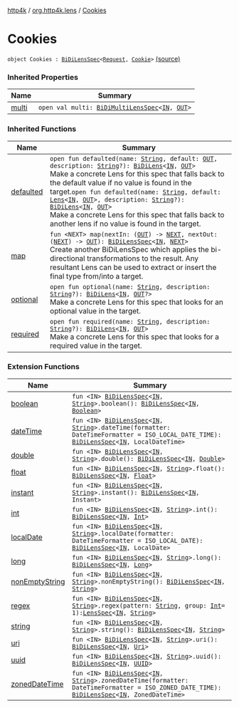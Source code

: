 [http4k](../index.md) / [org.http4k.lens](index.md) / [Cookies](./-cookies.md)

# Cookies

`object Cookies : `[`BiDiLensSpec`](-bi-di-lens-spec/index.md)`<`[`Request`](../org.http4k.core/-request/index.md)`, `[`Cookie`](../org.http4k.core.cookie/-cookie/index.md)`>` [(source)](https://github.com/http4k/http4k/blob/master/http4k-core/src/main/kotlin/org/http4k/lens/Cookies.kt#L9)

### Inherited Properties

| Name | Summary |
|---|---|
| [multi](-bi-di-lens-spec/multi.md) | `open val multi: `[`BiDiMultiLensSpec`](-bi-di-multi-lens-spec/index.md)`<`[`IN`](-bi-di-lens-spec/index.md#IN)`, `[`OUT`](-bi-di-lens-spec/index.md#OUT)`>` |

### Inherited Functions

| Name | Summary |
|---|---|
| [defaulted](-bi-di-lens-spec/defaulted.md) | `open fun defaulted(name: `[`String`](https://kotlinlang.org/api/latest/jvm/stdlib/kotlin/-string/index.html)`, default: `[`OUT`](-bi-di-lens-spec/index.md#OUT)`, description: `[`String`](https://kotlinlang.org/api/latest/jvm/stdlib/kotlin/-string/index.html)`?): `[`BiDiLens`](-bi-di-lens/index.md)`<`[`IN`](-bi-di-lens-spec/index.md#IN)`, `[`OUT`](-bi-di-lens-spec/index.md#OUT)`>`<br>Make a concrete Lens for this spec that falls back to the default value if no value is found in the target.`open fun defaulted(name: `[`String`](https://kotlinlang.org/api/latest/jvm/stdlib/kotlin/-string/index.html)`, default: `[`Lens`](-lens/index.md)`<`[`IN`](-bi-di-lens-spec/index.md#IN)`, `[`OUT`](-bi-di-lens-spec/index.md#OUT)`>, description: `[`String`](https://kotlinlang.org/api/latest/jvm/stdlib/kotlin/-string/index.html)`?): `[`BiDiLens`](-bi-di-lens/index.md)`<`[`IN`](-bi-di-lens-spec/index.md#IN)`, `[`OUT`](-bi-di-lens-spec/index.md#OUT)`>`<br>Make a concrete Lens for this spec that falls back to another lens if no value is found in the target. |
| [map](-bi-di-lens-spec/map.md) | `fun <NEXT> map(nextIn: (`[`OUT`](-bi-di-lens-spec/index.md#OUT)`) -> `[`NEXT`](-bi-di-lens-spec/map.md#NEXT)`, nextOut: (`[`NEXT`](-bi-di-lens-spec/map.md#NEXT)`) -> `[`OUT`](-bi-di-lens-spec/index.md#OUT)`): `[`BiDiLensSpec`](-bi-di-lens-spec/index.md)`<`[`IN`](-bi-di-lens-spec/index.md#IN)`, `[`NEXT`](-bi-di-lens-spec/map.md#NEXT)`>`<br>Create another BiDiLensSpec which applies the bi-directional transformations to the result. Any resultant Lens can be used to extract or insert the final type from/into a target. |
| [optional](-bi-di-lens-spec/optional.md) | `open fun optional(name: `[`String`](https://kotlinlang.org/api/latest/jvm/stdlib/kotlin/-string/index.html)`, description: `[`String`](https://kotlinlang.org/api/latest/jvm/stdlib/kotlin/-string/index.html)`?): `[`BiDiLens`](-bi-di-lens/index.md)`<`[`IN`](-bi-di-lens-spec/index.md#IN)`, `[`OUT`](-bi-di-lens-spec/index.md#OUT)`?>`<br>Make a concrete Lens for this spec that looks for an optional value in the target. |
| [required](-bi-di-lens-spec/required.md) | `open fun required(name: `[`String`](https://kotlinlang.org/api/latest/jvm/stdlib/kotlin/-string/index.html)`, description: `[`String`](https://kotlinlang.org/api/latest/jvm/stdlib/kotlin/-string/index.html)`?): `[`BiDiLens`](-bi-di-lens/index.md)`<`[`IN`](-bi-di-lens-spec/index.md#IN)`, `[`OUT`](-bi-di-lens-spec/index.md#OUT)`>`<br>Make a concrete Lens for this spec that looks for a required value in the target. |

### Extension Functions

| Name | Summary |
|---|---|
| [boolean](boolean.md) | `fun <IN> `[`BiDiLensSpec`](-bi-di-lens-spec/index.md)`<`[`IN`](boolean.md#IN)`, `[`String`](https://kotlinlang.org/api/latest/jvm/stdlib/kotlin/-string/index.html)`>.boolean(): `[`BiDiLensSpec`](-bi-di-lens-spec/index.md)`<`[`IN`](boolean.md#IN)`, `[`Boolean`](https://kotlinlang.org/api/latest/jvm/stdlib/kotlin/-boolean/index.html)`>` |
| [dateTime](date-time.md) | `fun <IN> `[`BiDiLensSpec`](-bi-di-lens-spec/index.md)`<`[`IN`](date-time.md#IN)`, `[`String`](https://kotlinlang.org/api/latest/jvm/stdlib/kotlin/-string/index.html)`>.dateTime(formatter: DateTimeFormatter = ISO_LOCAL_DATE_TIME): `[`BiDiLensSpec`](-bi-di-lens-spec/index.md)`<`[`IN`](date-time.md#IN)`, LocalDateTime>` |
| [double](double.md) | `fun <IN> `[`BiDiLensSpec`](-bi-di-lens-spec/index.md)`<`[`IN`](double.md#IN)`, `[`String`](https://kotlinlang.org/api/latest/jvm/stdlib/kotlin/-string/index.html)`>.double(): `[`BiDiLensSpec`](-bi-di-lens-spec/index.md)`<`[`IN`](double.md#IN)`, `[`Double`](https://kotlinlang.org/api/latest/jvm/stdlib/kotlin/-double/index.html)`>` |
| [float](float.md) | `fun <IN> `[`BiDiLensSpec`](-bi-di-lens-spec/index.md)`<`[`IN`](float.md#IN)`, `[`String`](https://kotlinlang.org/api/latest/jvm/stdlib/kotlin/-string/index.html)`>.float(): `[`BiDiLensSpec`](-bi-di-lens-spec/index.md)`<`[`IN`](float.md#IN)`, `[`Float`](https://kotlinlang.org/api/latest/jvm/stdlib/kotlin/-float/index.html)`>` |
| [instant](instant.md) | `fun <IN> `[`BiDiLensSpec`](-bi-di-lens-spec/index.md)`<`[`IN`](instant.md#IN)`, `[`String`](https://kotlinlang.org/api/latest/jvm/stdlib/kotlin/-string/index.html)`>.instant(): `[`BiDiLensSpec`](-bi-di-lens-spec/index.md)`<`[`IN`](instant.md#IN)`, Instant>` |
| [int](int.md) | `fun <IN> `[`BiDiLensSpec`](-bi-di-lens-spec/index.md)`<`[`IN`](int.md#IN)`, `[`String`](https://kotlinlang.org/api/latest/jvm/stdlib/kotlin/-string/index.html)`>.int(): `[`BiDiLensSpec`](-bi-di-lens-spec/index.md)`<`[`IN`](int.md#IN)`, `[`Int`](https://kotlinlang.org/api/latest/jvm/stdlib/kotlin/-int/index.html)`>` |
| [localDate](local-date.md) | `fun <IN> `[`BiDiLensSpec`](-bi-di-lens-spec/index.md)`<`[`IN`](local-date.md#IN)`, `[`String`](https://kotlinlang.org/api/latest/jvm/stdlib/kotlin/-string/index.html)`>.localDate(formatter: DateTimeFormatter = ISO_LOCAL_DATE): `[`BiDiLensSpec`](-bi-di-lens-spec/index.md)`<`[`IN`](local-date.md#IN)`, LocalDate>` |
| [long](long.md) | `fun <IN> `[`BiDiLensSpec`](-bi-di-lens-spec/index.md)`<`[`IN`](long.md#IN)`, `[`String`](https://kotlinlang.org/api/latest/jvm/stdlib/kotlin/-string/index.html)`>.long(): `[`BiDiLensSpec`](-bi-di-lens-spec/index.md)`<`[`IN`](long.md#IN)`, `[`Long`](https://kotlinlang.org/api/latest/jvm/stdlib/kotlin/-long/index.html)`>` |
| [nonEmptyString](non-empty-string.md) | `fun <IN> `[`BiDiLensSpec`](-bi-di-lens-spec/index.md)`<`[`IN`](non-empty-string.md#IN)`, `[`String`](https://kotlinlang.org/api/latest/jvm/stdlib/kotlin/-string/index.html)`>.nonEmptyString(): `[`BiDiLensSpec`](-bi-di-lens-spec/index.md)`<`[`IN`](non-empty-string.md#IN)`, `[`String`](https://kotlinlang.org/api/latest/jvm/stdlib/kotlin/-string/index.html)`>` |
| [regex](regex.md) | `fun <IN> `[`BiDiLensSpec`](-bi-di-lens-spec/index.md)`<`[`IN`](regex.md#IN)`, `[`String`](https://kotlinlang.org/api/latest/jvm/stdlib/kotlin/-string/index.html)`>.regex(pattern: `[`String`](https://kotlinlang.org/api/latest/jvm/stdlib/kotlin/-string/index.html)`, group: `[`Int`](https://kotlinlang.org/api/latest/jvm/stdlib/kotlin/-int/index.html)` = 1): `[`LensSpec`](-lens-spec/index.md)`<`[`IN`](regex.md#IN)`, `[`String`](https://kotlinlang.org/api/latest/jvm/stdlib/kotlin/-string/index.html)`>` |
| [string](string.md) | `fun <IN> `[`BiDiLensSpec`](-bi-di-lens-spec/index.md)`<`[`IN`](string.md#IN)`, `[`String`](https://kotlinlang.org/api/latest/jvm/stdlib/kotlin/-string/index.html)`>.string(): `[`BiDiLensSpec`](-bi-di-lens-spec/index.md)`<`[`IN`](string.md#IN)`, `[`String`](https://kotlinlang.org/api/latest/jvm/stdlib/kotlin/-string/index.html)`>` |
| [uri](uri.md) | `fun <IN> `[`BiDiLensSpec`](-bi-di-lens-spec/index.md)`<`[`IN`](uri.md#IN)`, `[`String`](https://kotlinlang.org/api/latest/jvm/stdlib/kotlin/-string/index.html)`>.uri(): `[`BiDiLensSpec`](-bi-di-lens-spec/index.md)`<`[`IN`](uri.md#IN)`, `[`Uri`](../org.http4k.core/-uri/index.md)`>` |
| [uuid](uuid.md) | `fun <IN> `[`BiDiLensSpec`](-bi-di-lens-spec/index.md)`<`[`IN`](uuid.md#IN)`, `[`String`](https://kotlinlang.org/api/latest/jvm/stdlib/kotlin/-string/index.html)`>.uuid(): `[`BiDiLensSpec`](-bi-di-lens-spec/index.md)`<`[`IN`](uuid.md#IN)`, `[`UUID`](http://docs.oracle.com/javase/6/docs/api/java/util/UUID.html)`>` |
| [zonedDateTime](zoned-date-time.md) | `fun <IN> `[`BiDiLensSpec`](-bi-di-lens-spec/index.md)`<`[`IN`](zoned-date-time.md#IN)`, `[`String`](https://kotlinlang.org/api/latest/jvm/stdlib/kotlin/-string/index.html)`>.zonedDateTime(formatter: DateTimeFormatter = ISO_ZONED_DATE_TIME): `[`BiDiLensSpec`](-bi-di-lens-spec/index.md)`<`[`IN`](zoned-date-time.md#IN)`, ZonedDateTime>` |
